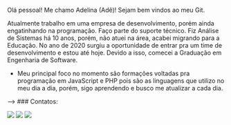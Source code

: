 Olá pessoal!
Me chamo Adelina (Adê)! Sejam bem vindos ao meu Git.

Atualmente trabalho em uma empresa de desenvolvimento, porém ainda engatinhando na programação. Faço parte do suporte técnico.
Fiz Análise de Sistemas há 10 anos, porém, não atuei na área, acabei migrando para a Educação. No ano de 2020 surgiu a oportunidade de entrar pra um time de desenvolvimento e estou até hoje.
Devido a isso, comecei a Graduação em Engenharia de Software. 

- Meu principal foco no momento são formações voltadas pra programação em JavaScript e PHP pois são as linguagens que utilizo no meu dia a dia, porém, sigo aprendendo e busco me atualizar a cada dia.

--> ### Contatos:

<div>
<a href="https://www.youtube.com/channel/UCQhQ7FlMPhQoVQ2mGknsf5A" target="_blank"><img src="https://img.shields.io/badge/YouTube-FF0000?style=for-the-badge&logo=youtube&logoColor=white" target="_blank"></a>
<a href = "mailto:deconstantino@gmail.com"><img src="https://img.shields.io/badge/Gmail-D14836?style=for-the-badge&logo=gmail&logoColor=white" target="_blank"></a>
<a href="https://www.linkedin.com/in/adelina-constantino-0999a825/" target="_blank"><img src="https://img.shields.io/badge/-LinkedIn-%230077B5?style=for-the-badge&logo=linkedin&logoColor=white" target="_blank"></a>   
</div>


<!---
adelina-constantino/adelina-constantino is a ✨ special ✨ repository because its `README.md` (this file) appears on your GitHub profile.
You can click the Preview link to take a look at your changes.
--->
